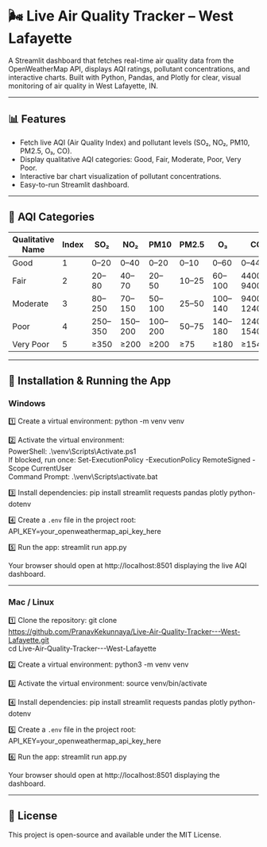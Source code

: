 # 🌬 Live Air Quality Tracker – West Lafayette

A Streamlit dashboard that fetches real-time air quality data from the OpenWeatherMap API, displays AQI ratings, pollutant concentrations, and interactive charts. Built with Python, Pandas, and Plotly for clear, visual monitoring of air quality in West Lafayette, IN.

---

## 📊 Features

- Fetch live AQI (Air Quality Index) and pollutant levels (SO₂, NO₂, PM10, PM2.5, O₃, CO).  
- Display qualitative AQI categories: Good, Fair, Moderate, Poor, Very Poor.  
- Interactive bar chart visualization of pollutant concentrations.  
- Easy-to-run Streamlit dashboard.

---

## 🔗 AQI Categories

| Qualitative Name | Index | SO₂ | NO₂ | PM10 | PM2.5 | O₃ | CO |
|-----------------|-------|-----|-----|------|-------|----|----|
| Good            | 1     | 0–20 | 0–40 | 0–20 | 0–10 | 0–60 | 0–4400 |
| Fair            | 2     | 20–80 | 40–70 | 20–50 | 10–25 | 60–100 | 4400–9400 |
| Moderate        | 3     | 80–250 | 70–150 | 50–100 | 25–50 | 100–140 | 9400–12400 |
| Poor            | 4     | 250–350 | 150–200 | 100–200 | 50–75 | 140–180 | 12400–15400 |
| Very Poor       | 5     | ≥350 | ≥200 | ≥200 | ≥75 | ≥180 | ≥15400 |

---

## 🚀 Installation & Running the App

### Windows

1️⃣ Create a virtual environment:
python -m venv venv

2️⃣ Activate the virtual environment:  
PowerShell: .\venv\Scripts\Activate.ps1  
If blocked, run once: Set-ExecutionPolicy -ExecutionPolicy RemoteSigned -Scope CurrentUser  
Command Prompt: .\venv\Scripts\activate.bat

3️⃣ Install dependencies:
pip install streamlit requests pandas plotly python-dotenv

4️⃣ Create a `.env` file in the project root:
API_KEY=your_openweathermap_api_key_here

5️⃣ Run the app:
streamlit run app.py

Your browser should open at http://localhost:8501 displaying the live AQI dashboard.

---

### Mac / Linux

1️⃣ Clone the repository:
git clone https://github.com/PranavKekunnaya/Live-Air-Quality-Tracker---West-Lafayette.git  
cd Live-Air-Quality-Tracker---West-Lafayette

2️⃣ Create a virtual environment:
python3 -m venv venv

3️⃣ Activate the virtual environment:
source venv/bin/activate

4️⃣ Install dependencies:
pip install streamlit requests pandas plotly python-dotenv

5️⃣ Create a `.env` file in the project root:
API_KEY=your_openweathermap_api_key_here

6️⃣ Run the app:
streamlit run app.py

Your browser should open at http://localhost:8501 displaying the dashboard.

---

## 📄 License

This project is open-source and available under the MIT License.
